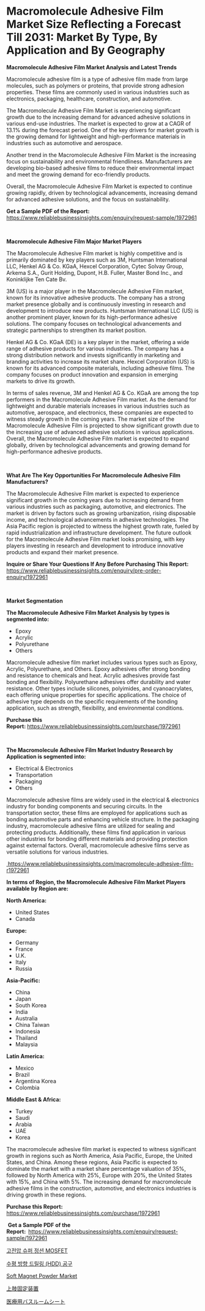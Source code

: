 <p><h1>Macromolecule Adhesive Film Market Size Reflecting a Forecast Till 2031: Market By Type, By Application and By Geography</h1></p><p><strong>Macromolecule Adhesive Film Market Analysis and Latest Trends</strong></p>
<p><p>Macromolecule adhesive film is a type of adhesive film made from large molecules, such as polymers or proteins, that provide strong adhesion properties. These films are commonly used in various industries such as electronics, packaging, healthcare, construction, and automotive.</p><p>The Macromolecule Adhesive Film Market is experiencing significant growth due to the increasing demand for advanced adhesive solutions in various end-use industries. The market is expected to grow at a CAGR of 13.1% during the forecast period. One of the key drivers for market growth is the growing demand for lightweight and high-performance materials in industries such as automotive and aerospace.</p><p>Another trend in the Macromolecule Adhesive Film Market is the increasing focus on sustainability and environmental friendliness. Manufacturers are developing bio-based adhesive films to reduce their environmental impact and meet the growing demand for eco-friendly products.</p><p>Overall, the Macromolecule Adhesive Film Market is expected to continue growing rapidly, driven by technological advancements, increasing demand for advanced adhesive solutions, and the focus on sustainability.</p></p>
<p><strong>Get a Sample PDF of the Report:&nbsp;</strong> <a href="https://www.reliablebusinessinsights.com/enquiry/request-sample/1972961">https://www.reliablebusinessinsights.com/enquiry/request-sample/1972961</a></p>
<p>&nbsp;</p>
<p><strong>Macromolecule Adhesive Film Major Market Players</strong></p>
<p><p>The Macromolecule Adhesive Film market is highly competitive and is primarily dominated by key players such as 3M, Huntsman International LLC, Henkel AG & Co. KGaA, Hexcel Corporation, Cytec Solvay Group, Arkema S.A., Gurit Holding, Dupont, H.B. Fuller, Master Bond Inc., and Koninklijke Ten Cate Bv.</p><p>3M (US) is a major player in the Macromolecule Adhesive Film market, known for its innovative adhesive products. The company has a strong market presence globally and is continuously investing in research and development to introduce new products. Huntsman International LLC (US) is another prominent player, known for its high-performance adhesive solutions. The company focuses on technological advancements and strategic partnerships to strengthen its market position.</p><p>Henkel AG & Co. KGaA (DE) is a key player in the market, offering a wide range of adhesive products for various industries. The company has a strong distribution network and invests significantly in marketing and branding activities to increase its market share. Hexcel Corporation (US) is known for its advanced composite materials, including adhesive films. The company focuses on product innovation and expansion in emerging markets to drive its growth.</p><p>In terms of sales revenue, 3M and Henkel AG & Co. KGaA are among the top performers in the Macromolecule Adhesive Film market. As the demand for lightweight and durable materials increases in various industries such as automotive, aerospace, and electronics, these companies are expected to witness steady growth in the coming years. The market size of the Macromolecule Adhesive Film is projected to show significant growth due to the increasing use of advanced adhesive solutions in various applications.  Overall, the Macromolecule Adhesive Film market is expected to expand globally, driven by technological advancements and growing demand for high-performance adhesive products.</p></p>
<p>&nbsp;</p>
<p><strong>What Are The Key Opportunities For Macromolecule Adhesive Film Manufacturers?</strong></p>
<p><p>The Macromolecule Adhesive Film market is expected to experience significant growth in the coming years due to increasing demand from various industries such as packaging, automotive, and electronics. The market is driven by factors such as growing urbanization, rising disposable income, and technological advancements in adhesive technologies. The Asia Pacific region is projected to witness the highest growth rate, fueled by rapid industrialization and infrastructure development. The future outlook for the Macromolecule Adhesive Film market looks promising, with key players investing in research and development to introduce innovative products and expand their market presence.</p></p>
<p><strong>Inquire or Share Your Questions If Any Before Purchasing This Report:</strong> <a href="https://www.reliablebusinessinsights.com/enquiry/pre-order-enquiry/1972961">https://www.reliablebusinessinsights.com/enquiry/pre-order-enquiry/1972961</a></p>
<p>&nbsp;</p>
<p><strong>Market Segmentation</strong></p>
<p><strong>The Macromolecule Adhesive Film Market Analysis by types is segmented into:</strong></p>
<p><ul><li>Epoxy</li><li>Acrylic</li><li>Polyurethane</li><li>Others</li></ul></p>
<p><p>Macromolecule adhesive film market includes various types such as Epoxy, Acrylic, Polyurethane, and Others. Epoxy adhesives offer strong bonding and resistance to chemicals and heat. Acrylic adhesives provide fast bonding and flexibility. Polyurethane adhesives offer durability and water resistance. Other types include silicones, polyimides, and cyanoacrylates, each offering unique properties for specific applications. The choice of adhesive type depends on the specific requirements of the bonding application, such as strength, flexibility, and environmental conditions.</p></p>
<p><strong>Purchase this Report:&nbsp;</strong><a href="https://www.reliablebusinessinsights.com/purchase/1972961">https://www.reliablebusinessinsights.com/purchase/1972961</a></p>
<p>&nbsp;</p>
<p><strong>The Macromolecule Adhesive Film Market Industry Research by Application is segmented into:</strong></p>
<p><ul><li>Electrical & Electronics</li><li>Transportation</li><li>Packaging</li><li>Others</li></ul></p>
<p><p>Macromolecule adhesive films are widely used in the electrical & electronics industry for bonding components and securing circuits. In the transportation sector, these films are employed for applications such as bonding automotive parts and enhancing vehicle structure. In the packaging industry, macromolecule adhesive films are utilized for sealing and protecting products. Additionally, these films find application in various other industries for bonding different materials and providing protection against external factors. Overall, macromolecule adhesive films serve as versatile solutions for various industries.</p></p>
<p><a href="https://www.reliablebusinessinsights.com/macromolecule-adhesive-film-r1972961">&nbsp;https://www.reliablebusinessinsights.com/macromolecule-adhesive-film-r1972961</a></p>
<p><strong>In terms of Region, the Macromolecule Adhesive Film Market Players available by Region are:</strong></p>
<p>
    <p> <strong> North America: </strong>
        <ul>
            <li>United States</li>
            <li>Canada</li>
        </ul>
        </p> 
    <p> <strong> Europe: </strong>
        <ul>
            <li>Germany</li>
            <li>France</li>
            <li>U.K.</li>
            <li>Italy</li>
            <li>Russia</li>
        </ul>
        </p> 
    <p> <strong> Asia-Pacific: </strong>
        <ul>
            <li>China</li>
            <li>Japan</li>
            <li>South Korea</li>
            <li>India</li>
            <li>Australia</li>
            <li>China Taiwan</li>
            <li>Indonesia</li>
            <li>Thailand</li>
            <li>Malaysia</li>
        </ul>
        </p> 
    <p> <strong> Latin America: </strong>
        <ul>
            <li>Mexico</li>
            <li>Brazil</li>
            <li>Argentina Korea</li>
            <li>Colombia</li>
        </ul>
        </p> 
    <p> <strong> Middle East & Africa: </strong>
        <ul>
            <li>Turkey</li>
            <li>Saudi</li>
            <li>Arabia</li>
            <li>UAE</li>
            <li>Korea</li>
        </ul>
    </p>
    </p>
<p><p>The macromolecule adhesive film market is expected to witness significant growth in regions such as North America, Asia Pacific, Europe, the United States, and China. Among these regions, Asia Pacific is expected to dominate the market with a market share percentage valuation of 35%, followed by North America with 25%, Europe with 20%, the United States with 15%, and China with 5%. The increasing demand for macromolecule adhesive films in the construction, automotive, and electronics industries is driving growth in these regions.</p></p>
<p><strong>Purchase this Report: </strong><a href="https://www.reliablebusinessinsights.com/purchase/1972961">https://www.reliablebusinessinsights.com/purchase/1972961</a></p>
<p>&nbsp;<strong>Get a Sample PDF of the Report:&nbsp;&nbsp;</strong><a href="https://www.reliablebusinessinsights.com/enquiry/request-sample/1972961">https://www.reliablebusinessinsights.com/enquiry/request-sample/1972961</a></p>
<p><strong></strong></p>
<p><p><a href="https://github.com/vsap75a286l/Market-Research-Report-List-2/blob/main/7460982145562.md">고전압 슈퍼 정션 MOSFET</a></p><p><a href="https://github.com/Maeennan456456/Market-Research-Report-List-2/blob/main/4526702145563.md">수평 방향 드릴링 (HDD) 공구</a></p><p><a href="https://github.com/kosella/Market-Research-Report-List-3/blob/main/soft-magnet-powder-market.md">Soft Magnet Powder Market</a></p><p><a href="https://github.com/Andrewones2023/Market-Research-Report-List-1/blob/main/2601102139246.md">上肢固定装置</a></p><p><a href="https://github.com/ChloeConn27/Market-Research-Report-List-1/blob/main/8228114139247.md">医療用バスルームシート</a></p></p>